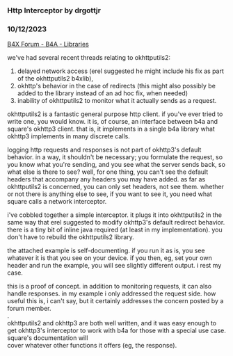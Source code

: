 ### Http Interceptor by drgottjr
### 10/12/2023
[B4X Forum - B4A - Libraries](https://www.b4x.com/android/forum/threads/155189/)

we've had several recent threads relating to okhttputils2:  
1) delayed network access (erel suggested he might include his fix as part of the okhttputils2 b4xlib),   
2) okhttp's behavior in the case of redirects (this might also possibly be added to the library instead of an ad hoc fix, when needed)   
3) inability of okhttputils2 to monitor what it actually sends as a request.  
  
okhttputils2 is a fantastic general purpose http client. if you've ever tried to write one, you would know. it is, of course, an interface between b4a and square's okhttp3 client. that is, it implements in a single b4a library what okhttp3 implements in many discrete calls.  
  
logging http requests and responses is not part of okhttp3's default behavior. in a way, it shouldn't be necessary; you formulate the request, so you know what you're sending, and you see what the server sends back, so what else is there to see? well, for one thing, you can't see the default headers that accompany any headers you may have added. as far as okhttputils2 is concerned, you can only set headers, not see them. whether or not there is anything else to see, if you want to see it, you need what square calls a network interceptor.  
  
i've cobbled together a simple interceptor. it plugs it into okhttputils2 in the same way that erel suggested to modify okhttp3's default redirect behavior. there is a tiny bit of inline java required (at least in my implementation). you don't have to rebuild the okhttputils2 library.  
  
the attached example is self-documenting. if you run it as is, you see whatever it is that you see on your device. if you then, eg, set your own header and run the example, you will see slightly different output. i rest my case.  
  
this is a proof of concept. in addition to monitoring requests, it can also handle responses. in my example i only addressed the request side. how useful this is, i can't say, but it certainly addresses the concern posted by a forum member.  
.   
okhttputils2 and okhttp3 are both well written, and it was easy enough to get okhttp3's interceptor to work with b4a for those with a special use case. square's documentation will   
cover whatever other functions it offers (eg, the response).